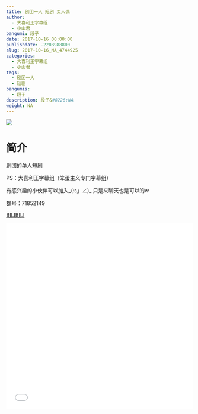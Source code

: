 ```yaml
---
title: 剧团一人 短剧 卖人偶
author: 
  - 大喜利王字幕组
  - 小山君
bangumi: 段子
date: 2017-10-16 00:00:00
publishdate: -2208988800
slug: 2017-10-16_NA_4744925
categories: 
  - 大喜利王字幕组
  - 小山君
tags: 
  - 剧团一人
  - 短剧
bangumis: 
  - 段子
description: 段子&#8226;NA
weight: NA
---
```


![](https://i.imgur.com/IQzRGJO.jpg)

# 简介  
剧团的单人短剧


PS：大喜利王字幕组（笨蛋主义专门字幕组） 


有感兴趣的小伙伴可以加入_(:з」∠)_  只是来聊天也是可以的w


群号：71852149

  [BILIBILI](https://www.bilibili.com/video/av4744925/)


<div class="vcontainer">  <iframe class='video' src="//www.bilibili.com/html/html5player.html?cid=7697919&aid=4744925" width="100%" height="500" frameborder="0" allowfullscreen="allowfullscreen"></iframe></div>
